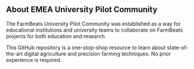 ## About EMEA University Pilot Community

The FarmBeats University Pilot Community was established as a way for educational institutions and university teams to collaborate on FarmBeats projects for both education and research.  

This GitHub repository is a one-stop-shop resource to learn about state-of-the-art digital agriculture and precision farming techniques. No prior experience is required.
